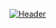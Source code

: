 [![Header](https://github.com/arslangur/arslanugur/blob/arslan/readme_header.jpg)](http://linkedin.com/in/-ugurarslan-)


